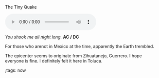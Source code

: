 The Tiny Quake

<audio controls>
	<source src="https://files.thetrevor.tech/musike/real/songs/playlists/80s_90s_2000_heavy-metal.songs.playlist/AC_DC%20-%20You%20Shook%20Me%20All%20Night%20Long%20(Official%20Video)%20%5BLo2qQmj0_h4%5D.aac" type=audio/aac >
</audio>

_You shook me all night long._ **AC / DC**

For those who arenot in Mexico at the time, apparently the Earth trembled.

The epicenter seems to originate from Zihuatanejo, Guerrero. I hope
everyone is fine. I definitely felt it here in Toluca.

;tags: now
